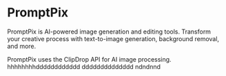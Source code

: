 # PromptPix 

PromptPix is AI-powered image generation and editing tools. Transform your creative process with text-to-image generation, background removal, and more.

PromptPix uses the ClipDrop API for AI image processing.
hhhhhhhhdddddddddddd
dddddddddddddd
ndndnnd